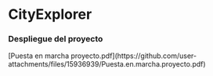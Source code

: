 ﻿# CityExplorer
<h3>Despliegue del proyecto</h3>
[Puesta en marcha proyecto.pdf](https://github.com/user-attachments/files/15936939/Puesta.en.marcha.proyecto.pdf)
